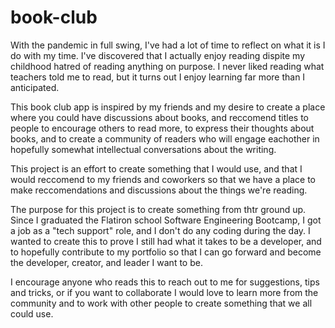 # book-club

With the pandemic in full swing, I've had a lot of time to reflect on what it is I do with my time. I've discovered that I actually enjoy reading dispite my childhood hatred of reading anything on purpose. I never liked reading what teachers told me to read, but it turns out I enjoy learning far more than I anticipated.

This book club app is inspired by my friends and my desire to create a place where you could have discussions about books, and reccomend titles to people to encourage others to read more, to express their thoughts about books, and to create a community of readers who will engage eachother in hopefully somewhat intellectual conversations about the writing.

This project is an effort to create something that I would use, and that I would reccomend to my friends and coworkers so that we have a place to make reccomendations and discussions about the things we're reading.

The purpose for this project is to create something from thtr ground up. Since I graduated the Flatiron school Software Engineering Bootcamp, I got a job as a "tech support" role, and I don't do any coding during the day. I wanted to create this to prove I still had what it takes to be a developer, and to hopefully contribute to my portfolio so that I can go forward and become the developer, creator, and leader I want to be.

I encourage anyone who reads this to reach out to me for suggestions, tips and tricks, or if you want to collaborate I would love to learn more from the community and to work with other people to create something that we all could use.
